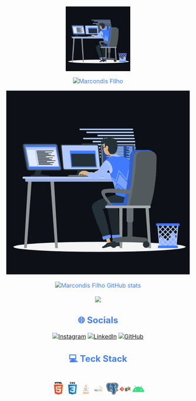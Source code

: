 <p align="center"><img src="animation.gif" width="35%"></p>
<div style=" font-size: medium; color: #447ff7" align=center>

  <img src="https://readme-typing-svg.herokuapp.com?font=Kaushan+Script&size=40&duration=5000&color=447FF7&background=FFFFFF00&center=true&vCenter=true&width=650&height=55&lines=Olá!+me+chamo+Marcondis+Filho+%F0%9F%91%8B%F0%9F%8F%BB;+Focado+no+meu+desenvolvimento+pessoal+%F0%9F%93%88;Estudando+tecnologias+Web+e+Mobile+%E2%9A%99%EF%B8%8F" alt="Marcondis FIlho" width="650" height="55">

<p  align="center">
<img src="https://raw.githubusercontent.com/AdityaKumar28/AdityaKumar28/main/animation.gif">             
<br>

![Marcondis Filho GitHub stats](https://github-readme-stats.vercel.app/api?username=MarcondisFilho&show_icons=true&theme=dracula)

<a href="https://github.com/Gurupreet">
  <img align="center" src="https://github-readme-stats.vercel.app/api/top-langs/?username=MarcondisFilho&theme=dracula&hide_langs_below=1" />
</a>

## 🌐 Socials
[![Instagram](https://img.shields.io/badge/Instagram-E4405F?style=for-the-badge&logo=instagram&logoColor=white)](https://www.instagram.com/marcondis_filho/)
[![Linkedln](https://img.shields.io/badge/LinkedIn-0077B5?style=for-the-badge&logo=linkedin&logoColor=white)](https://www.linkedin.com/in/marcondis-filho-1b5a85231/)
[![GitHub]( https://img.shields.io/github/followers/MarcondisFilho?label=follow&style=social)](https://github.com/MarcondisFilho)


## 💻 Teck Stack
<div style="display inline_block"><br/>
  <code><img height="34" src="https://raw.githubusercontent.com/github/explore/80688e429a7d4ef2fca1e82350fe8e3517d3494d/topics/html/html.png"></code>
  <code><img height="34" src="https://raw.githubusercontent.com/github/explore/80688e429a7d4ef2fca1e82350fe8e3517d3494d/topics/css/css.png"></code>
    <code><img height="30" src="https://raw.githubusercontent.com/github/explore/80688e429a7d4ef2fca1e82350fe8e3517d3494d/topics/java/java.png"></code>
   <code><img height="32" src="https://raw.githubusercontent.com/github/explore/80688e429a7d4ef2fca1e82350fe8e3517d3494d/topics/mysql/mysql.png" alt="MySQL"/></code>
<code><img height="32" src="https://raw.githubusercontent.com/github/explore/80688e429a7d4ef2fca1e82350fe8e3517d3494d/topics/postgresql/postgresql.png" alt="PostegreSQL"/></code>
   <code><img height="30" src="https://raw.githubusercontent.com/github/explore/80688e429a7d4ef2fca1e82350fe8e3517d3494d/topics/git/git.png"></code>
  <code><img height="32" src="https://raw.githubusercontent.com/github/explore/80688e429a7d4ef2fca1e82350fe8e3517d3494d/topics/android/android.png"></code>
</div>
